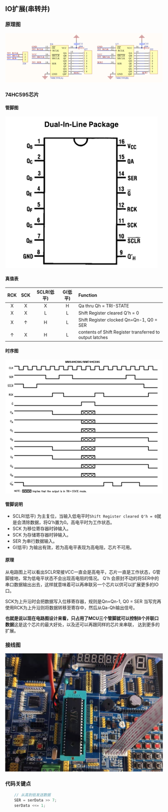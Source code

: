 ## IO扩展(串转并)

### 原理图
![电路原理图](./images/circuit.png)

### 74HC595芯片

#### 管脚图
![74HC595芯片管脚图](./images/chip_connect.png)

#### 真值表

|RCK|SCK|SCLR(低平)|G(低平)|Function|
|:----:|:----:|:-------:|:----:|:------|
|X|X|X|H|Qa thru Qh = TRI-STATE|
|X|X|L|L|Shift Register cleared Q'h = 0|
|X|↑|H|L|Shift Register clocked Qn=Qn-1, Q0 = SER|
|↑|X|H|L|contents of Shift Register transferred to output latches|


#### 时序图
![74HC595时序图](./images/timing_diagram.png)

#### 管脚说明
* SCLR(低平) 为主复位，当输入低电平时`Shift Register cleared Q'h = 0`就是会清除数据，将Q'h置为0。高电平时为工作状态。
* SCK 为移位寄存器时钟输入。
* SCK 为存储寄存器时钟输入。
* SER 为串行数据输入。
* G(低平) 为输出有效，若为高电平表现为高电阻，芯片不可用。

#### 原理
从电路图上可以看出SCLR常接VCC一直会是高电平，芯片一直是工作状态，G管脚接地，常为低电平状态不会出现高电阻的情况。
Q'h 会原封不动的将SER中的串口数据输出出去，这样就意味着可以再串联另一个芯片以供可以扩展更多的IO口。

SCK为上升沿时会把数据写入位移寄存器，规则是Qn=Qn-1, Q0 = SER
当写完再使用RCK为上升沿则将数据转移至寄存中，然后从Qa-Qh输出信号。

**也就是说以现在电路图设计来看，只占用了MCU三个管脚就可以控制8个并联口数据**这是这个芯片的最大好处，以及还可以再跟同样的芯片来串联，
达到更多的扩展。

### 接线图

![接线图](./images/connect.jpeg)

### 代码关键点
```c
    // 从高到低发送数据
    SER = serData >> 7;
    serData <<= 1;
```